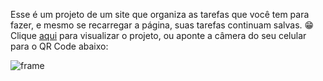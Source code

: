 Esse é um projeto de um site que organiza as tarefas que você tem para fazer, e mesmo se recarregar a página, suas tarefas continuam salvas. 😁
Clique <a href="https://gustavozad.github.io/previsao-todolist/" target="_blank">aqui</a> para visualizar o projeto, ou aponte a câmera do seu celular para o QR Code abaixo:

![frame](https://github.com/GustavoZad/projeto-todolist/assets/109832524/83774d0c-8fa5-497c-b2c1-c45d2b22b902)
